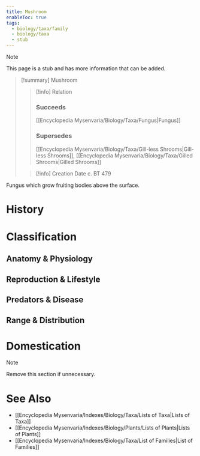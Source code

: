 ```yaml
---
title: Mushroom
enableToc: true
tags:
  - biology/taxa/family
  - biology/taxa
  - stub
---
```


> [!note]
> This page is a stub and has more information that can be added.

> [!summary] Mushroom
> > [!info] Relation
> > ### Succeeds
> > [[Encyclopedia Mysenvaria/Biology/Taxa/Fungus|Fungus]]
> > ### Supersedes
> > [[Encyclopedia Mysenvaria/Biology/Taxa/Gill-less Shrooms|Gill-less Shrooms]], [[Encyclopedia Mysenvaria/Biology/Taxa/Gilled Shrooms|Gilled Shrooms]]
>
> > [!info] Creation Date
> > c. BT 479

Fungus which grow fruiting bodies above the surface.
# History

# Classification
## Anatomy & Physiology

## Reproduction & Lifestyle

## Predators & Disease

## Range & Distribution

# Domestication

> [!note]
> Remove this section if unnecessary.
# See Also
- [[Encyclopedia Mysenvaria/Indexes/Biology/Taxa/Lists of Taxa|Lists of Taxa]]
- [[Encyclopedia Mysenvaria/Indexes/Biology/Plants/Lists of Plants|Lists of Plants]]
- [[Encyclopedia Mysenvaria/Indexes/Biology/Taxa/List of Families|List of Families]]